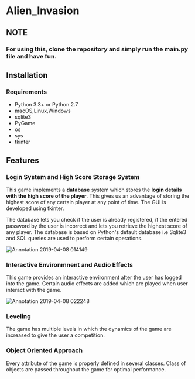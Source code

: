 # Alien_Invasion

## NOTE
### For using this, clone the repository and simply run the main.py file and have fun. 

## Installation

### Requirements

  * Python 3.3+ or Python 2.7
  * macOS,Linux,Windows
  * sqlite3
  * PyGame
  * os
  * sys
  * tkinter
  
## Features

### Login System and High Score Storage System
  This game implements a **database** system which stores the **login details with the high score of the player**. 
  This gives us an advantage of storing the highest score of any certain player at any point of time.
  The GUI is developed using tkinter.
  
  The database lets you check if the user is already registered, if the entered password by the user is incorrect and lets you retrieve the highest score of any player. The database is based on Python's default database i.e Sqlite3 and SQL queries are used to perform certain operations.
  
  ![Annotation 2019-04-08 014149](https://user-images.githubusercontent.com/44390802/55689227-a5551700-599f-11e9-9984-f5dfe2f2a137.png)

### Interactive Environmnent and Audio Effects 
  This game provides an interactive environment after the user has logged into the game. Certain audio effects are added which are played when user interact with the game.
  
![Annotation 2019-04-08 022248](https://user-images.githubusercontent.com/44390802/55689686-55794e80-59a5-11e9-9afd-36e4e4f8fd19.png)

 ### Leveling 
 The game has multiple levels in which the dynamics of the game are increased to give the user a competition. 
    
 ### Object Oriented Approach
 Every attribute of the game is properly defined in several classes. Class of objects are passed throughout the game for optimal       performance.    
